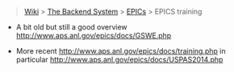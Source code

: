> [Wiki](Home) > [The Backend System](The-Backend-System) > [EPICs](EPICs) > EPICS training

* A bit old but still a good overview http://www.aps.anl.gov/epics/docs/GSWE.php

* More recent http://www.aps.anl.gov/epics/docs/training.php in particular http://www.aps.anl.gov/epics/docs/USPAS2014.php